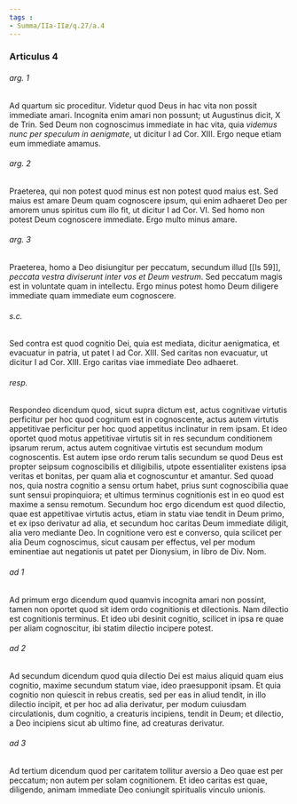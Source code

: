 ```yaml
---
tags : 
- Summa/IIa-IIæ/q.27/a.4
---
```


### Articulus 4

###### arg. 1
Ad quartum sic proceditur. Videtur quod Deus in hac vita non possit immediate amari. Incognita enim amari non possunt; ut Augustinus dicit, X de Trin. Sed Deum non cognoscimus immediate in hac vita, quia *videmus nunc per speculum in aenigmate*, ut dicitur I ad Cor. XIII. Ergo neque etiam eum immediate amamus.

###### arg. 2
Praeterea, qui non potest quod minus est non potest quod maius est. Sed maius est amare Deum quam cognoscere ipsum, qui enim adhaeret Deo per amorem unus spiritus cum illo fit, ut dicitur I ad Cor. VI. Sed homo non potest Deum cognoscere immediate. Ergo multo minus amare.

###### arg. 3
Praeterea, homo a Deo disiungitur per peccatum, secundum illud [[Is 59]], *peccata vestra diviserunt inter vos et Deum vestrum*. Sed peccatum magis est in voluntate quam in intellectu. Ergo minus potest homo Deum diligere immediate quam immediate eum cognoscere.

###### s.c.
Sed contra est quod cognitio Dei, quia est mediata, dicitur aenigmatica, et evacuatur in patria, ut patet I ad Cor. XIII. Sed caritas non evacuatur, ut dicitur I ad Cor. XIII. Ergo caritas viae immediate Deo adhaeret.

###### resp.
Respondeo dicendum quod, sicut supra dictum est, actus cognitivae virtutis perficitur per hoc quod cognitum est in cognoscente, actus autem virtutis appetitivae perficitur per hoc quod appetitus inclinatur in rem ipsam. Et ideo oportet quod motus appetitivae virtutis sit in res secundum conditionem ipsarum rerum, actus autem cognitivae virtutis est secundum modum cognoscentis. Est autem ipse ordo rerum talis secundum se quod Deus est propter seipsum cognoscibilis et diligibilis, utpote essentialiter existens ipsa veritas et bonitas, per quam alia et cognoscuntur et amantur. Sed quoad nos, quia nostra cognitio a sensu ortum habet, prius sunt cognoscibilia quae sunt sensui propinquiora; et ultimus terminus cognitionis est in eo quod est maxime a sensu remotum. Secundum hoc ergo dicendum est quod dilectio, quae est appetitivae virtutis actus, etiam in statu viae tendit in Deum primo, et ex ipso derivatur ad alia, et secundum hoc caritas Deum immediate diligit, alia vero mediante Deo. In cognitione vero est e converso, quia scilicet per alia Deum cognoscimus, sicut causam per effectus, vel per modum eminentiae aut negationis ut patet per Dionysium, in libro de Div. Nom.

###### ad 1
Ad primum ergo dicendum quod quamvis incognita amari non possint, tamen non oportet quod sit idem ordo cognitionis et dilectionis. Nam dilectio est cognitionis terminus. Et ideo ubi desinit cognitio, scilicet in ipsa re quae per aliam cognoscitur, ibi statim dilectio incipere potest.

###### ad 2
Ad secundum dicendum quod quia dilectio Dei est maius aliquid quam eius cognitio, maxime secundum statum viae, ideo praesupponit ipsam. Et quia cognitio non quiescit in rebus creatis, sed per eas in aliud tendit, in illo dilectio incipit, et per hoc ad alia derivatur, per modum cuiusdam circulationis, dum cognitio, a creaturis incipiens, tendit in Deum; et dilectio, a Deo incipiens sicut ab ultimo fine, ad creaturas derivatur.

###### ad 3
Ad tertium dicendum quod per caritatem tollitur aversio a Deo quae est per peccatum; non autem per solam cognitionem. Et ideo caritas est quae, diligendo, animam immediate Deo coniungit spiritualis vinculo unionis.

